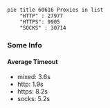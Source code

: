
```mermaid
pie title 60616 Proxies in list
    "HTTP" : 27977
    "HTTPS": 9905
    "SOCKS" : 30714
```

### Some Info
#### Average Timeout

- mixed: 3.6s
- http: 1.9s
- https: 8.2s
- socks: 5.2s